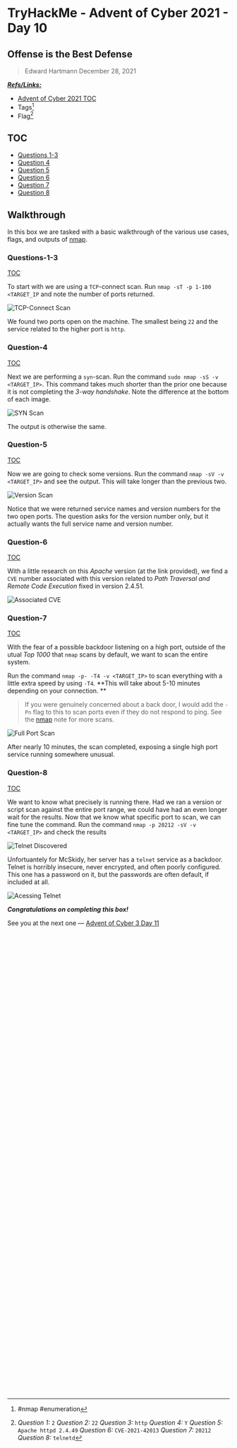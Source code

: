 # TryHackMe - Advent of Cyber 2021 - Day 10
## Offense is the Best Defense
> Edward Hartmann
> December 28, 2021

***<u>Refs/Links:</u>***
- [Advent of Cyber 2021 TOC](Advent%20of%20Cyber%20Table%20of%20Contents.md)  
-  Tags[^1]
-  Flag[^2]

[^1]: #nmap #enumeration
[^2]: *Question 1:* `2`
					*Question 2:* `22`
					*Question 3:* `http`
					*Question 4:* `Y`
					*Question 5:* `Apache httpd 2.4.49`
					*Question 6:* `CVE-2021-42013`
					*Question 7:* `20212`
					*Question 8:* `telnetd`

## TOC
- [Questions 1-3](#Questions-1-3)
- [Question 4](#Question-4)
- [Question 5](#Question-5)
- [Question 6](#Question-6)
- [Question 7](#Question-7)
- [Question 8](#Question-8)

## Walkthrough

In this box we are tasked with a basic walkthrough of the various use cases, flags, and outputs of [nmap](../../../tools_and_tricks/tools/nmap.md). 

### Questions-1-3
[TOC](#TOC)
 
To start with we are using a `TCP`-connect scan. Run `nmap -sT -p 1-100 <TARGET_IP` and note the number of ports returned. 

![TCP-Connect Scan](AoC-2021_Photos/Day_10/1.0_AoC-Day-10_12-28-21-sT.png)

We found two ports open on the machine. The smallest being `22` and the service related to the higher port is `http`.

### Question-4
[TOC](#TOC)
 
Next we are performing a `syn`-scan. Run the command `sudo nmap -sS -v <TARGET_IP>`. This command takes much shorter than the prior one because it is not completing the *3-way handshake*. Note the difference at the bottom of each image. 

![SYN Scan](AoC-2021_Photos/Day_10/2.0_AoC-Day-10_12-28-21_1-sS.png)

The output is otherwise the same. 

### Question-5
[TOC](#TOC)
 
Now we are going to check some versions. Run the command `nmap -sV -v <TARGET_IP>` and see the output. This will take longer than the previous two. 

![Version Scan](AoC-2021_Photos/Day_10/3.0_AoC-Day-10_12-28-21-sV.png)

Notice that we were returned service names and version numbers for the two open ports. The question asks for the version number only, but it actually wants the full service name and version number. 

### Question-6
[TOC](#TOC)
 
With a little research on this *Apache* version (at the link provided), we find a `CVE` number associated with this version related to *Path Traversal and Remote Code Execution* fixed in version 2.4.51. 

![Associated CVE](AoC-2021_Photos/Day_10/4.0_AoC-Day-10_12-28-21-CVE.png)

### Question-7
[TOC](#TOC)
 
With the fear of a possible backdoor listening on a high port, outside of the utual *Top 1000* that `nmap` scans by default, we want to scan the entire system. 

Run the command `nmap -p- -T4 -v <TARGET_IP>` to scan everything with a little extra speed by using `-T4`. **This will take about 5-10 minutes depending on your connection. **

> If you were genuinely concerned about a back door, I would add the `-Pn` flag to this to scan ports even if they do not respond to ping. See the [nmap](../../../tools_and_tricks/tools/nmap.md) note for more scans. 

![Full Port Scan](AoC-2021_Photos/Day_10/5.0_AoC-Day-10_12-28-21-p-.png)

After nearly 10 minutes, the scan completed, exposing a single high port service running somewhere unusual. 
### Question-8
[TOC](#TOC)
 
 We want to know what precisely is running there. Had we ran a version or script scan against the entire port range, we could have had an even longer wait for the results. Now that we know what specific port to scan, we can fine tune the command. Run the command `nmap -p 20212 -sV -v <TARGET_IP>` and check the results
 
 ![Telnet Discovered](AoC-2021_Photos/Day_10/6.0_AoC-Day-10_12-28-21-telnet.png)
 
 Unfortuantely for McSkidy, her server has a `telnet` service as a backdoor. Telnet is horribly insecure, never encrypted, and often poorly configured. This one has a password on it, but the passwords are often default, if included at all. 
 
 ![Acessing Telnet](AoC-2021_Photos/Day_10/7.0_AoC-Day-10_12-28-21-telnet-access.png)
 
***Congratulations on completing this box!***  

See you at the next one &mdash; [Advent of Cyber 3 Day 11](AoC-2021_Day11.0.md)
</br>
</br>
</br>
</br>
</br>
</br>
</br>
</br>
</br>
</br>
</br>
</br>
</br>
</br>
</br>
</br>
</br>
</br>
</br>
</br>
</br>
</br>
</br>
</br>
</br>
</br>
</br>
</br>
</br>
</br>
</br>
</br>
</br>
</br>
</br>
</br>
</br>
</br>
</br>
</br>
</br>
</br>
</br>
</br>
</br>
</br>
</br>
</br>
</br>
</br>
</br>
</br>
</br>
</br>
</br>
</br>
</br>
</br>
</br>
</br>
</br>
</br>
</br>
